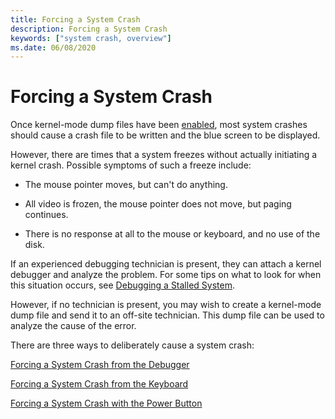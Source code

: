 ```yaml
---
title: Forcing a System Crash
description: Forcing a System Crash
keywords: ["system crash, overview"]
ms.date: 06/08/2020
---
```


# Forcing a System Crash

Once kernel-mode dump files have been [enabled](enabling-a-kernel-mode-dump-file.md), most system crashes should cause a crash file to be written and the blue screen to be displayed.

However, there are times that a system freezes without actually initiating a kernel crash. Possible symptoms of such a freeze include:

- The mouse pointer moves, but can't do anything.

- All video is frozen, the mouse pointer does not move, but paging continues.

- There is no response at all to the mouse or keyboard, and no use of the disk.

If an experienced debugging technician is present, they can attach a kernel debugger and analyze the problem. For some tips on what to look for when this situation occurs, see [Debugging a Stalled System](debugging-a-stalled-system.md).

However, if no technician is present, you may wish to create a kernel-mode dump file and send it to an off-site technician. This dump file can be used to analyze the cause of the error.

There are three ways to deliberately cause a system crash:

[Forcing a System Crash from the Debugger](forcing-a-system-crash-from-the-debugger.md)

[Forcing a System Crash from the Keyboard](forcing-a-system-crash-from-the-keyboard.md)

[Forcing a System Crash with the Power Button](forcing-a-system-crash-with-the-power-button.md)
